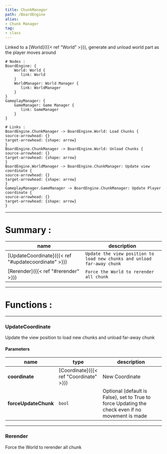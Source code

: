 ```yaml
---
title: ChunkManager
path: /BoardEngine
alias: 
- Chunk Manager
tag: 
- class
---
```

Linked to a [World]({{< ref "World" >}}), generate and unload world part as the player moves around
```d2
# Nodes :
BoardEngine: {
    World: World {
       link: World
    }
    WorldManager: World Manager {
       link: WorldManager
    }
}
GameplayManager: {
    GameManager: Game Manager {
       link: GameManager
    }
}

# Links :
BoardEngine.ChunkManager -> BoardEngine.World: Load Chunks {
source-arrowhead: {}
target-arrowhead: {shape: arrow}
}
BoardEngine.ChunkManager -> BoardEngine.World: Unload Chunks {
source-arrowhead: {}
target-arrowhead: {shape: arrow}
}
BoardEngine.WorldManager -> BoardEngine.ChunkManager: Update view coordinate {
source-arrowhead: {}
target-arrowhead: {shape: arrow}
}
GameplayManager.GameManager -> BoardEngine.ChunkManager: Update Player coordinate {
source-arrowhead: {}
target-arrowhead: {shape: arrow}
}

```
---
# Summary :
name|description
----|----
[UpdateCoordinate]({{< ref "#updatecoordinate" >}}) | `Update the view position to load new chunks and unload far-away chunk`
[Rerender]({{< ref "#rerender" >}}) | `Force the World to rerender all chunk`

---
# Functions :

---
### UpdateCoordinate
Update the view position to load new chunks and unload far-away chunk

#### Parameters
name|type|description
-----|-----|-----
**coordinate**|[Coordinate]({{< ref "Coordinate" >}})|New Coordinate
**forceUpdateChunk**|`bool`|Optional (default is False), set to True to force Updating the check even if no movement is made

---
### Rerender
Force the World to rerender all chunk
